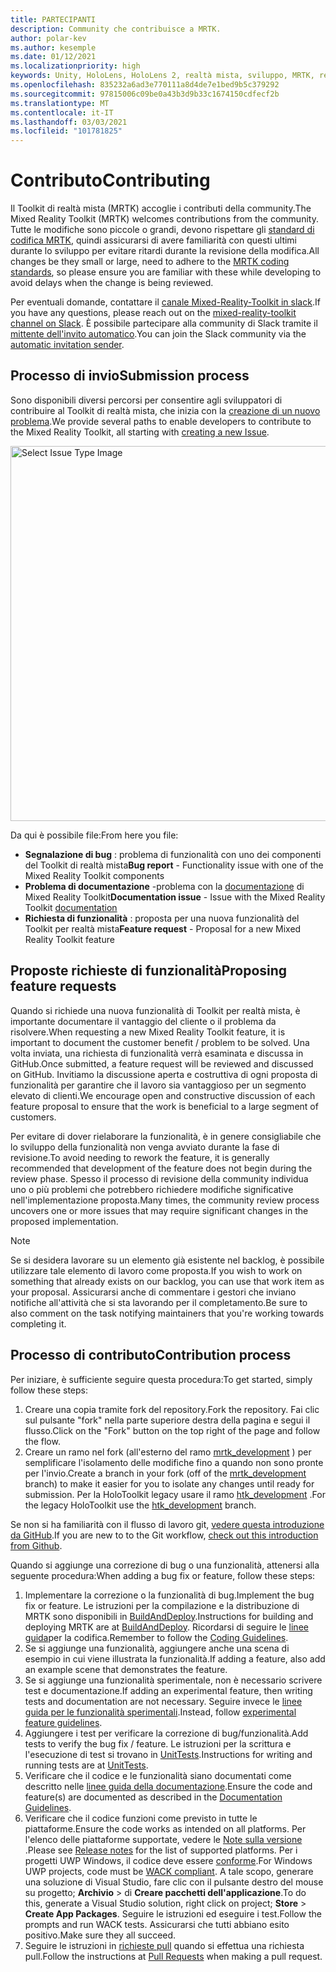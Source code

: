 ```yaml
---
title: PARTECIPANTI
description: Community che contribuisce a MRTK.
author: polar-kev
ms.author: kesemple
ms.date: 01/12/2021
ms.localizationpriority: high
keywords: Unity, HoloLens, HoloLens 2, realtà mista, sviluppo, MRTK, report sui bug,
ms.openlocfilehash: 835232a6ad3e770111a8d4de7e1bed9b5c379292
ms.sourcegitcommit: 97815006c09be0a43b3d9b33c1674150cdfecf2b
ms.translationtype: MT
ms.contentlocale: it-IT
ms.lasthandoff: 03/03/2021
ms.locfileid: "101781825"
---
```

# <a name="contributing"></a><span data-ttu-id="3948c-104">Contributo</span><span class="sxs-lookup"><span data-stu-id="3948c-104">Contributing</span></span>

<span data-ttu-id="3948c-105">Il Toolkit di realtà mista (MRTK) accoglie i contributi della community.</span><span class="sxs-lookup"><span data-stu-id="3948c-105">The Mixed Reality Toolkit (MRTK) welcomes contributions from the community.</span></span> <span data-ttu-id="3948c-106">Tutte le modifiche sono piccole o grandi, devono rispettare gli [standard di codifica MRTK](CodingGuidelines.md), quindi assicurarsi di avere familiarità con questi ultimi durante lo sviluppo per evitare ritardi durante la revisione della modifica.</span><span class="sxs-lookup"><span data-stu-id="3948c-106">All changes be they small or large, need to adhere to the [MRTK coding standards](CodingGuidelines.md), so please ensure you are familiar with these while developing to avoid delays when the change is being reviewed.</span></span>

<span data-ttu-id="3948c-107">Per eventuali domande, contattare il [canale Mixed-Reality-Toolkit in slack](https://holodevelopers.slack.com/messages/C2H4HT858).</span><span class="sxs-lookup"><span data-stu-id="3948c-107">If you have any questions, please reach out on the [mixed-reality-toolkit channel on Slack](https://holodevelopers.slack.com/messages/C2H4HT858).</span></span>
<span data-ttu-id="3948c-108">È possibile partecipare alla community di Slack tramite il [mittente dell'invito automatico](https://holodevelopersslack.azurewebsites.net/).</span><span class="sxs-lookup"><span data-stu-id="3948c-108">You can join the Slack community via the [automatic invitation sender](https://holodevelopersslack.azurewebsites.net/).</span></span>

## <a name="submission-process"></a><span data-ttu-id="3948c-109">Processo di invio</span><span class="sxs-lookup"><span data-stu-id="3948c-109">Submission process</span></span>

<span data-ttu-id="3948c-110">Sono disponibili diversi percorsi per consentire agli sviluppatori di contribuire al Toolkit di realtà mista, che inizia con la [creazione di un nuovo problema](https://github.com/Microsoft/MixedRealityToolkit-Unity/issues/new/choose).</span><span class="sxs-lookup"><span data-stu-id="3948c-110">We provide several paths to enable developers to contribute to the Mixed Reality Toolkit, all starting with [creating a new Issue](https://github.com/Microsoft/MixedRealityToolkit-Unity/issues/new/choose).</span></span>

<img src="../features/images/contributing/SelectIssueType.png" width="600" alt="Select Issue Type Image">

<span data-ttu-id="3948c-111">Da qui è possibile file:</span><span class="sxs-lookup"><span data-stu-id="3948c-111">From here you file:</span></span>

- <span data-ttu-id="3948c-112">**Segnalazione di bug** : problema di funzionalità con uno dei componenti del Toolkit di realtà mista</span><span class="sxs-lookup"><span data-stu-id="3948c-112">**Bug report** - Functionality issue with one of the Mixed Reality Toolkit components</span></span>
- <span data-ttu-id="3948c-113">**Problema di documentazione** -problema con la [documentazione](https://microsoft.github.io/MixedRealityToolkit-Unity) di Mixed Reality Toolkit</span><span class="sxs-lookup"><span data-stu-id="3948c-113">**Documentation issue** - Issue with the Mixed Reality Toolkit [documentation](https://microsoft.github.io/MixedRealityToolkit-Unity)</span></span>
- <span data-ttu-id="3948c-114">**Richiesta di funzionalità** : proposta per una nuova funzionalità del Toolkit per realtà mista</span><span class="sxs-lookup"><span data-stu-id="3948c-114">**Feature request** - Proposal for a new Mixed Reality Toolkit feature</span></span>

## <a name="proposing-feature-requests"></a><span data-ttu-id="3948c-115">Proposte richieste di funzionalità</span><span class="sxs-lookup"><span data-stu-id="3948c-115">Proposing feature requests</span></span>

<span data-ttu-id="3948c-116">Quando si richiede una nuova funzionalità di Toolkit per realtà mista, è importante documentare il vantaggio del cliente o il problema da risolvere.</span><span class="sxs-lookup"><span data-stu-id="3948c-116">When requesting a new Mixed Reality Toolkit feature, it is important to document the customer benefit / problem to be solved.</span></span> <span data-ttu-id="3948c-117">Una volta inviata, una richiesta di funzionalità verrà esaminata e discussa in GitHub.</span><span class="sxs-lookup"><span data-stu-id="3948c-117">Once submitted, a feature request will be reviewed and discussed on GitHub.</span></span> <span data-ttu-id="3948c-118">Invitiamo la discussione aperta e costruttiva di ogni proposta di funzionalità per garantire che il lavoro sia vantaggioso per un segmento elevato di clienti.</span><span class="sxs-lookup"><span data-stu-id="3948c-118">We encourage open and constructive discussion of each feature proposal to ensure that the work is beneficial to a large segment of customers.</span></span>

<span data-ttu-id="3948c-119">Per evitare di dover rielaborare la funzionalità, è in genere consigliabile che lo sviluppo della funzionalità non venga avviato durante la fase di revisione.</span><span class="sxs-lookup"><span data-stu-id="3948c-119">To avoid needing to rework the feature, it is generally recommended that development of the feature does not begin during the review phase.</span></span> <span data-ttu-id="3948c-120">Spesso il processo di revisione della community individua uno o più problemi che potrebbero richiedere modifiche significative nell'implementazione proposta.</span><span class="sxs-lookup"><span data-stu-id="3948c-120">Many times, the community review process uncovers one or more issues that may require significant changes in the proposed implementation.</span></span>

> [!NOTE]
> <span data-ttu-id="3948c-121">Se si desidera lavorare su un elemento già esistente nel backlog, è possibile utilizzare tale elemento di lavoro come proposta.</span><span class="sxs-lookup"><span data-stu-id="3948c-121">If you wish to work on something that already exists on our backlog, you can use that work item as your proposal.</span></span> <span data-ttu-id="3948c-122">Assicurarsi anche di commentare i gestori che inviano notifiche all'attività che si sta lavorando per il completamento.</span><span class="sxs-lookup"><span data-stu-id="3948c-122">Be sure to also comment on the task notifying maintainers that you're working towards completing it.</span></span>

## <a name="contribution-process"></a><span data-ttu-id="3948c-123">Processo di contributo</span><span class="sxs-lookup"><span data-stu-id="3948c-123">Contribution process</span></span>

<span data-ttu-id="3948c-124">Per iniziare, è sufficiente seguire questa procedura:</span><span class="sxs-lookup"><span data-stu-id="3948c-124">To get started, simply follow these steps:</span></span>

1. <span data-ttu-id="3948c-125">Creare una copia tramite fork del repository.</span><span class="sxs-lookup"><span data-stu-id="3948c-125">Fork the repository.</span></span> <span data-ttu-id="3948c-126">Fai clic sul pulsante "fork" nella parte superiore destra della pagina e segui il flusso.</span><span class="sxs-lookup"><span data-stu-id="3948c-126">Click on the "Fork" button on the top right of the page and follow the flow.</span></span>
1. <span data-ttu-id="3948c-127">Creare un ramo nel fork (all'esterno del ramo [mrtk_development](https://github.com/microsoft/mixedrealitytoolkit-unity/tree/mrtk_development) ) per semplificare l'isolamento delle modifiche fino a quando non sono pronte per l'invio.</span><span class="sxs-lookup"><span data-stu-id="3948c-127">Create a branch in your fork (off of the [mrtk_development](https://github.com/microsoft/mixedrealitytoolkit-unity/tree/mrtk_development) branch) to make it easier for you to isolate any changes until ready for submission.</span></span> <span data-ttu-id="3948c-128">Per la HoloToolkit legacy usare il ramo [htk_development](https://github.com/Microsoft/MixedRealityToolkit-Unity/tree/htk_development) .</span><span class="sxs-lookup"><span data-stu-id="3948c-128">For the legacy HoloToolkit use the [htk_development](https://github.com/Microsoft/MixedRealityToolkit-Unity/tree/htk_development) branch.</span></span>

<span data-ttu-id="3948c-129">Se non si ha familiarità con il flusso di lavoro git, [vedere questa introduzione da GitHub](https://guides.github.com/activities/hello-world/).</span><span class="sxs-lookup"><span data-stu-id="3948c-129">If you are new to to the Git workflow, [check out this introduction from Github](https://guides.github.com/activities/hello-world/).</span></span>

<span data-ttu-id="3948c-130">Quando si aggiunge una correzione di bug o una funzionalità, attenersi alla seguente procedura:</span><span class="sxs-lookup"><span data-stu-id="3948c-130">When adding a bug fix or feature, follow these steps:</span></span>

1. <span data-ttu-id="3948c-131">Implementare la correzione o la funzionalità di bug.</span><span class="sxs-lookup"><span data-stu-id="3948c-131">Implement the bug fix or feature.</span></span> <span data-ttu-id="3948c-132">Le istruzioni per la compilazione e la distribuzione di MRTK sono disponibili in [BuildAndDeploy](../updates-deployment/BuildAndDeploy.md).</span><span class="sxs-lookup"><span data-stu-id="3948c-132">Instructions for building and deploying MRTK are at [BuildAndDeploy](../updates-deployment/BuildAndDeploy.md).</span></span> <span data-ttu-id="3948c-133">Ricordarsi di seguire le [linee guida](CodingGuidelines.md)per la codifica.</span><span class="sxs-lookup"><span data-stu-id="3948c-133">Remember to follow the [Coding Guidelines](CodingGuidelines.md).</span></span>
1. <span data-ttu-id="3948c-134">Se si aggiunge una funzionalità, aggiungere anche una scena di esempio in cui viene illustrata la funzionalità.</span><span class="sxs-lookup"><span data-stu-id="3948c-134">If adding a feature, also add an example scene that demonstrates the feature.</span></span>
1. <span data-ttu-id="3948c-135">Se si aggiunge una funzionalità sperimentale, non è necessario scrivere test e documentazione.</span><span class="sxs-lookup"><span data-stu-id="3948c-135">If adding an experimental feature, then writing tests and documentation are not necessary.</span></span> <span data-ttu-id="3948c-136">Seguire invece le [linee guida per le funzionalità sperimentali](ExperimentalFeatures.md).</span><span class="sxs-lookup"><span data-stu-id="3948c-136">Instead, follow [experimental feature guidelines](ExperimentalFeatures.md).</span></span>
1. <span data-ttu-id="3948c-137">Aggiungere i test per verificare la correzione di bug/funzionalità.</span><span class="sxs-lookup"><span data-stu-id="3948c-137">Add tests to verify the bug fix / feature.</span></span> <span data-ttu-id="3948c-138">Le istruzioni per la scrittura e l'esecuzione di test si trovano in [UnitTests](UnitTests.md).</span><span class="sxs-lookup"><span data-stu-id="3948c-138">Instructions for writing and running tests are at [UnitTests](UnitTests.md).</span></span>
1. <span data-ttu-id="3948c-139">Verificare che il codice e le funzionalità siano documentati come descritto nelle [linee guida della documentazione](DocumentationGuide.md).</span><span class="sxs-lookup"><span data-stu-id="3948c-139">Ensure the code and feature(s) are documented as described in the [Documentation Guidelines](DocumentationGuide.md).</span></span>
1. <span data-ttu-id="3948c-140">Verificare che il codice funzioni come previsto in tutte le piattaforme.</span><span class="sxs-lookup"><span data-stu-id="3948c-140">Ensure the code works as intended on all platforms.</span></span> <span data-ttu-id="3948c-141">Per l'elenco delle piattaforme supportate, vedere le [Note sulla versione](../packages-releases/ReleaseNotes.md) .</span><span class="sxs-lookup"><span data-stu-id="3948c-141">Please see [Release notes](../packages-releases/ReleaseNotes.md) for the list of supported platforms.</span></span> <span data-ttu-id="3948c-142">Per i progetti UWP Windows, il codice deve essere [conforme](https://developer.microsoft.com/windows/develop/app-certification-kit).</span><span class="sxs-lookup"><span data-stu-id="3948c-142">For Windows UWP projects, code must be [WACK compliant](https://developer.microsoft.com/windows/develop/app-certification-kit).</span></span> <span data-ttu-id="3948c-143">A tale scopo, generare una soluzione di Visual Studio, fare clic con il pulsante destro del mouse su progetto; **Archivio**  >  di **Creare pacchetti dell'applicazione**.</span><span class="sxs-lookup"><span data-stu-id="3948c-143">To do this, generate a Visual Studio solution, right click on project; **Store** > **Create App Packages**.</span></span> <span data-ttu-id="3948c-144">Seguire le istruzioni ed eseguire i test.</span><span class="sxs-lookup"><span data-stu-id="3948c-144">Follow the prompts and run WACK tests.</span></span> <span data-ttu-id="3948c-145">Assicurarsi che tutti abbiano esito positivo.</span><span class="sxs-lookup"><span data-stu-id="3948c-145">Make sure they all succeed.</span></span>
1. <span data-ttu-id="3948c-146">Seguire le istruzioni in [richieste pull](PullRequests.md) quando si effettua una richiesta pull.</span><span class="sxs-lookup"><span data-stu-id="3948c-146">Follow the instructions at [Pull Requests](PullRequests.md) when making a pull request.</span></span>
